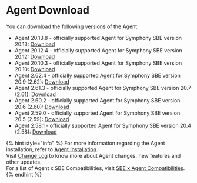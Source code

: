 # Agent Download

You can download the following versions of the Agent:

* Agent 20.13.8 - officially supported Agent for Symphony SBE version 20.13: [Download](https://github.com/SymphonyOSF/symphony-agent/archive/refs/tags/agent-20.13.8.zip)
* Agent 20.12.4 - officially supported Agent for Symphony SBE version 20.12: [Download](https://storage.googleapis.com/sym-platform/developers/rest-api/agent-20.12.4.zip)
* Agent 20.10.3 - officially supported Agent for Symphony SBE version 20.10: [Download](https://storage.googleapis.com/sym-platform/developers/rest-api/agent-20.10.3.zip)
* Agent 2.62.4 - officially supported Agent for Symphony SBE version 20.9 (2.62): [Download](https://storage.googleapis.com/sym-platform/developers/rest-api/agent-2.62.4.zip)
* Agent 2.61.3 - officially supported Agent for Symphony SBE version 20.7 (2.61): [Download](https://storage.googleapis.com/sym-platform/developers/rest-api/agent-2.61.3.zip)
* Agent 2.60.2 - officially supported Agent for Symphony SBE version 20.6 (2.60): [Download](https://storage.googleapis.com/sym-platform/developers/rest-api/agent-2.60.2.zip)
* Agent 2.59.0 - officially supported Agent for Symphony SBE version 20.5 (2.59): [Download](https://storage.googleapis.com/sym-platform/developers/rest-api/agent-2.59.0.zip)
* Agent 2.58.1 - officially supported Agent for Symphony SBE version 20.4 (2.58): [Download](https://storage.googleapis.com/sym-platform/developers/rest-api/agent-2.58.1.zip)

{% hint style="info" %}
For more information regarding the Agent installation, refer to [Agent Installation](agent-2.x-and-above-installation.md).\
Visit [Change Log](../change-log/) to know more about Agent changes, new features and other updates.\
For a list of Agent x SBE Compatibilities, visit [SBE x Agent Compatibilities](sbe-x-agent-compatibility-matrix.md).
{% endhint %}
